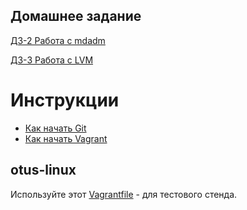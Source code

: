 ## Домашнее задание

[ДЗ-2 Работа с mdadm](labs/lab2)

[ДЗ-3 Работа с LVM](labs/lab3)

# Инструкции

* [Как начать Git](git_quick_start.md)
* [Как начать Vagrant](vagrant_quick_start.md)

## otus-linux

Используйте этот [Vagrantfile](Vagrantfile) - для тестового стенда.
